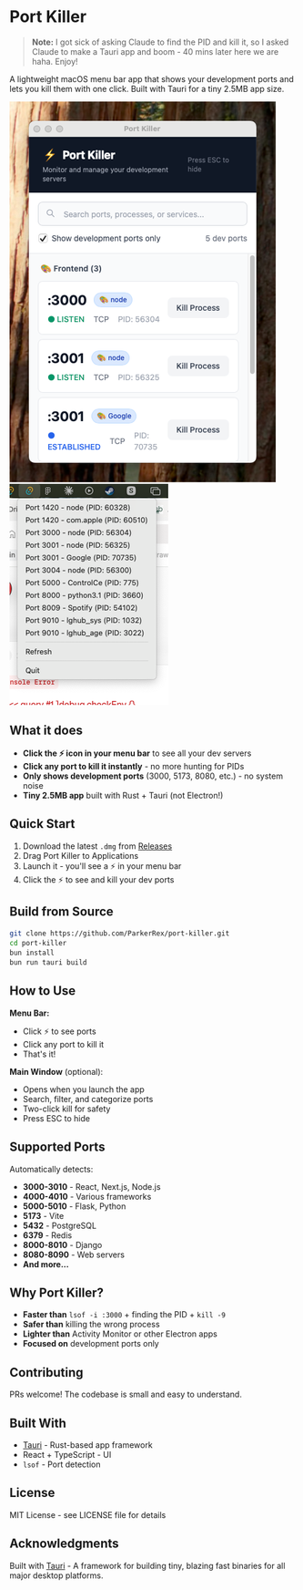 # Port Killer

> **Note:** I got sick of asking Claude to find the PID and kill it, so I asked Claude to make a Tauri app and boom - 40 mins later here we are haha. Enjoy!

A lightweight macOS menu bar app that shows your development ports and lets you kill them with one click. Built with Tauri for a tiny 2.5MB app size.

![Port Killer Menu Bar](public/ss-1.png)
![Port Killer Main Window](public/ss-2.png)

## What it does

- **Click the ⚡ icon in your menu bar** to see all your dev servers
- **Click any port to kill it instantly** - no more hunting for PIDs
- **Only shows development ports** (3000, 5173, 8080, etc.) - no system noise
- **Tiny 2.5MB app** built with Rust + Tauri (not Electron!)

## Quick Start

1. Download the latest `.dmg` from [Releases](https://github.com/ParkerRex/port-killer/releases)
2. Drag Port Killer to Applications
3. Launch it - you'll see a ⚡ in your menu bar
4. Click the ⚡ to see and kill your dev ports

## Build from Source

```bash
git clone https://github.com/ParkerRex/port-killer.git
cd port-killer
bun install
bun run tauri build
```

## How to Use

**Menu Bar:**
- Click ⚡ to see ports
- Click any port to kill it
- That's it!

**Main Window** (optional):
- Opens when you launch the app
- Search, filter, and categorize ports
- Two-click kill for safety
- Press ESC to hide

## Supported Ports

Automatically detects:
- **3000-3010** - React, Next.js, Node.js
- **4000-4010** - Various frameworks  
- **5000-5010** - Flask, Python
- **5173** - Vite
- **5432** - PostgreSQL
- **6379** - Redis
- **8000-8010** - Django
- **8080-8090** - Web servers
- **And more...**

## Why Port Killer?

- **Faster than** `lsof -i :3000` + finding the PID + `kill -9`
- **Safer than** killing the wrong process
- **Lighter than** Activity Monitor or other Electron apps
- **Focused on** development ports only

## Contributing

PRs welcome! The codebase is small and easy to understand.

## Built With

- [Tauri](https://tauri.app) - Rust-based app framework
- React + TypeScript - UI
- `lsof` - Port detection

## License

MIT License - see LICENSE file for details

## Acknowledgments

Built with [Tauri](https://tauri.app) - A framework for building tiny, blazing fast binaries for all major desktop platforms.
